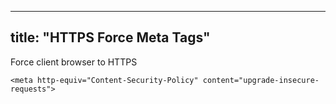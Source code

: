  ---
 title: "HTTPS Force Meta Tags"
 ---

 Force client browser to HTTPS
 
 `<meta http-equiv="Content-Security-Policy" content="upgrade-insecure-requests">`